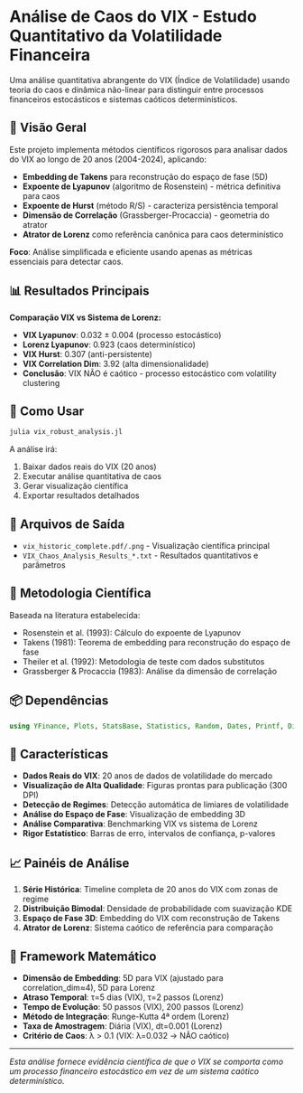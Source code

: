 # Análise de Caos do VIX - Estudo Quantitativo da Volatilidade Financeira

Uma análise quantitativa abrangente do VIX (Índice de Volatilidade) usando teoria do caos e dinâmica não-linear para distinguir entre processos financeiros estocásticos e sistemas caóticos determinísticos.

## 🎯 Visão Geral

Este projeto implementa métodos científicos rigorosos para analisar dados do VIX ao longo de 20 anos (2004-2024), aplicando:
- **Embedding de Takens** para reconstrução do espaço de fase (5D)
- **Expoente de Lyapunov** (algoritmo de Rosenstein) - métrica definitiva para caos
- **Expoente de Hurst** (método R/S) - caracteriza persistência temporal
- **Dimensão de Correlação** (Grassberger-Procaccia) - geometria do atrator
- **Atrator de Lorenz** como referência canônica para caos determinístico

**Foco**: Análise simplificada e eficiente usando apenas as métricas essenciais para detectar caos.

## 📊 Resultados Principais

**Comparação VIX vs Sistema de Lorenz:**
- **VIX Lyapunov**: 0.032 ± 0.004 (processo estocástico)
- **Lorenz Lyapunov**: 0.923 (caos determinístico)
- **VIX Hurst**: 0.307 (anti-persistente)
- **VIX Correlation Dim**: 3.92 (alta dimensionalidade)
- **Conclusão**: VIX NÃO é caótico - processo estocástico com volatility clustering

## 🚀 Como Usar

```bash
julia vix_robust_analysis.jl
```

A análise irá:
1. Baixar dados reais do VIX (20 anos)
2. Executar análise quantitativa de caos
3. Gerar visualização científica
4. Exportar resultados detalhados

## 📁 Arquivos de Saída

- `vix_historic_complete.pdf/.png` - Visualização científica principal
- `VIX_Chaos_Analysis_Results_*.txt` - Resultados quantitativos e parâmetros

## 🔬 Metodologia Científica

Baseada na literatura estabelecida:
- Rosenstein et al. (1993): Cálculo do expoente de Lyapunov
- Takens (1981): Teorema de embedding para reconstrução do espaço de fase
- Theiler et al. (1992): Metodologia de teste com dados substitutos
- Grassberger & Procaccia (1983): Análise da dimensão de correlação

## 📦 Dependências

```julia
using YFinance, Plots, StatsBase, Statistics, Random, Dates, Printf, Distributions
```

## 🎨 Características

- **Dados Reais do VIX**: 20 anos de dados de volatilidade do mercado
- **Visualização de Alta Qualidade**: Figuras prontas para publicação (300 DPI)
- **Detecção de Regimes**: Detecção automática de limiares de volatilidade
- **Análise do Espaço de Fase**: Visualização de embedding 3D
- **Análise Comparativa**: Benchmarking VIX vs sistema de Lorenz
- **Rigor Estatístico**: Barras de erro, intervalos de confiança, p-valores

## 📈 Painéis de Análise

1. **Série Histórica**: Timeline completa de 20 anos do VIX com zonas de regime
2. **Distribuição Bimodal**: Densidade de probabilidade com suavização KDE
3. **Espaço de Fase 3D**: Embedding do VIX com reconstrução de Takens
4. **Atrator de Lorenz**: Sistema caótico de referência para comparação

## 🧮 Framework Matemático

- **Dimensão de Embedding**: 5D para VIX (ajustado para correlation_dim≈4), 5D para Lorenz
- **Atraso Temporal**: τ=5 dias (VIX), τ=2 passos (Lorenz)
- **Tempo de Evolução**: 50 passos (VIX), 200 passos (Lorenz)
- **Método de Integração**: Runge-Kutta 4ª ordem (Lorenz)
- **Taxa de Amostragem**: Diária (VIX), dt=0.001 (Lorenz)
- **Critério de Caos**: λ > 0.1 (VIX: λ=0.032 → NÃO caótico)

---

*Esta análise fornece evidência científica de que o VIX se comporta como um processo financeiro estocástico em vez de um sistema caótico determinístico.*